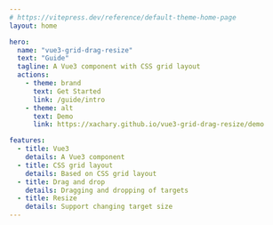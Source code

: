 ```yaml
---
# https://vitepress.dev/reference/default-theme-home-page
layout: home

hero:
  name: "vue3-grid-drag-resize"
  text: "Guide"
  tagline: A Vue3 component with CSS grid layout
  actions:
    - theme: brand
      text: Get Started
      link: /guide/intro
    - theme: alt
      text: Demo
      link: https://xachary.github.io/vue3-grid-drag-resize/demo

features:
  - title: Vue3
    details: A Vue3 component
  - title: CSS grid layout
    details: Based on CSS grid layout
  - title: Drag and drop
    details: Dragging and dropping of targets
  - title: Resize
    details: Support changing target size
---
```


